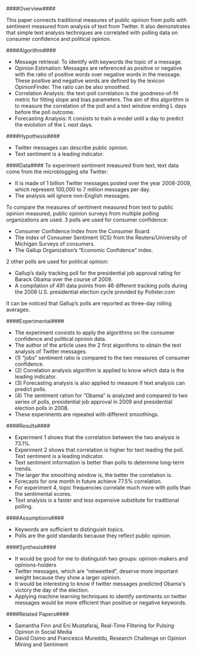 ####Overview####

This paper connects traditional measures of public opinion from polls with sentiment measured from analysis of text from Twitter. It also demonstrates that simple text analysis techniques are correlated with polling data on consumer confidence and political opinion.

####Algorithm####

-	Message retrieval: To identify with keywords the topic of a message. 
- Opinion Estimation: Messages are referenced as positive or negative with the ratio of positive words over negative words in the message. These positive and negative words are defined by the lexicon OpinionFinder. The ratio can be also smoothed.
- Correlation Analysis: the text-poll correlation is the goodness-of-fit metric for fitting slope and bias parameters. The aim of this algorithm is to measure the correlation of the poll and a text window ending L days before the poll outcome.
- Forecasting Analysis: It consists to train a model until a day to predict the evolution of the L next days.


####Hypothesis####

- Twitter messages can describe public opinion.
- Text sentiment is a leading indicator.

####Data####
To experiment sentiment measured from text, text data come from the microblogging site Twitter:
- It is made of 1 billion Twitter messages posted over the year 2008-2009, which represent 100,000 to 7 million messages per day.
- The analysis will ignore non-English messages.

To compare the measures of sentiment measured from text to public opinion measured, public opinion surveys from multiple polling organizations are used. 
3 polls are used for consumer confidence:


- Consumer Confidence Index from the Consumer Board.
- The index of Consumer Sentiment (ICS) from the Reuters/University of Michigan Surveys of consumers.
- The Gallup Organization’s “Economic Confidence” index.


2 other polls are used for political opinion:


- Gallup’s daily tracking poll for the presidential job approval rating for Barack Obama over the course of 2009.
- A compilation of 491 data points from 46 different tracking polls during the 2008 U.S. presidential election cycle provided by Pollster.com

It can be noticed that Gallup’s polls are reported as three-day rolling averages.

####Experimental####

- The experiment consists to apply the algorithms on the consumer confidence and political opinion data. 
- The author of the article uses the 2 first algorithms to obtain the text analysis of Twitter messages.
- (1) “jobs” sentiment ratio is compared to the two measures of consumer confidence.
- (2) Correlation analysis algorithm is applied to know which data is the leading indicator.
- (3) Forecasting analysis is also applied to measure if text analysis can predict polls.
- (4) The sentiment ration for “Obama” is analyzed and compared to two series of polls, presidential job approval in 2009 and presidential election polls in 2008.
- These experiments are repeated with different smoothings.

####Results####

- Experiment 1 shows that the correlation between the two analysis is 73.1%.
- Experiment 2 shows that correlation is higher for text leading the poll. Text sentiment is a leading indicator.
-  Text sentiment information is better than polls to determine long-term trends.
- The larger the smoothing window is, the better the correlation is. 
-  Forecasts for one month in future achieve 77.5% correlation.
- For experiment 4, topic frequencies correlate much more with polls than the sentimental scores.
- Text analysis is a faster and less expensive substitute for traditional polling.

####Assumptions####

- Keywords are sufficient to distinguish topics.
- Polls are the gold standards because they reflect public opinion.

####Synthesis####

- It would be good for me to distinguish two groups: opinion-makers and opinions-holders
- Twitter messages, which are “retweetted”, deserve more important weight because they show a larger opinion.
- It would be interesting to know if twitter messages predicted Obama's victory the day of the election.
- Applying machine learning techniques to identify sentiments on twitter messages would be more efficient than positive or negative keywords.


####Related Papers####

- Samantha Finn and Eni Mustafaraj, Real-Time Filtering for Pulsing Opinion in Social Media
- David Osimo and Francesco Mureddu, Research Challenge on Opinion Mining and Sentiment

